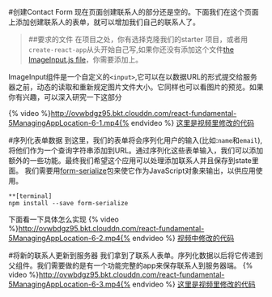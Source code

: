 #创建Contact Form
现在页面创建联系人的部分还是空的。下面我们在这个页面上添加创建联系人的表单，就可以增加我们自己的联系人了。

>##要求的文件
>在项目之处，你有选择克隆我们的starter 项目，或者用`create-react-app`从头开始自己写,如果你还没有添加这个文件[the ImageInput.js file](https://github.com/udacity/reactnd-contacts-complete/blob/master/src/ImageInput.js)，你需要添加上。

ImageInput组件是一个自定义的`<input>`,它可以在以数据URL的形式提交给服务器之前，动态的读取和重新规定图片文件大小。它同样也可以看图片的预览。如果你有兴趣，可以深入研究一下这部分

{% video %}http://ovwbdgz95.bkt.clouddn.com/react-fundamental-5ManagingAppLocation-6-1.mp4{% endvideo %}
[这里是视频里修改的代码](https://github.com/udacity/reactnd-contacts-complete/commit/09d3d6da0fa0e2c40c95c66d99d0a2d31323ae06)

#序列化表单数据
到这里，我们的表单将会序列化用户的输入(比如:`name`和`email`),将他们作为一个查询字符串添加到URL。通过序列化这些表单输入，我们可以添加额外的一些功能。最终我们希望这个应用可以处理添加联系人并且保存到state里面。
我们需要用[form-serialize](https://www.npmjs.com/package/form-serialize)包来使它作为JavaScript对象来输出，以供应用使用。
```
**[terminal]
npm install --save form-serialize
```
下面看一下具体怎么实现
{% video %}http://ovwbdgz95.bkt.clouddn.com/react-fundamental-5ManagingAppLocation-6-2.mp4{% endvideo %}
[视频中修改的代码](https://github.com/udacity/reactnd-contacts-complete/commit/554bab12367719b1526900ea27b8bb60237aba0d)

#将新的联系人更新到服务器
我们拿到了联系人表单。序列化数据以后将它传递到父组件。我们需要做的是有一个功能完整的app来保存联系人到服务器端。
{% video %}http://ovwbdgz95.bkt.clouddn.com/react-fundamental-5ManagingAppLocation-6-3.mp4{% endvideo %}
[这里是视频里修改的代码](https://github.com/udacity/reactnd-contacts-complete/commit/6ea0a9abe23c06465447bc2b0366e6c794eaefbf)

